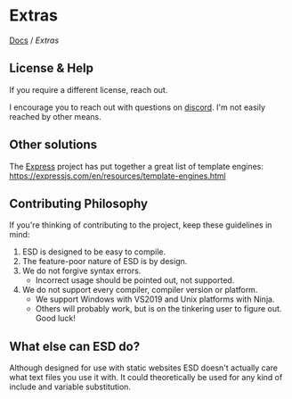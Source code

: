 # Extras

[Docs](./Readme.md) / *Extras*

## License & Help

If you require a different license, reach out. 

I encourage you to reach out with questions on [discord](https://discord.gg/6J2DQNPQjP). I'm not easily reached by other means.

## Other solutions

The [Express](https://expressjs.com/) project has put together a great list of template engines: https://expressjs.com/en/resources/template-engines.html


## Contributing Philosophy

If you're thinking of contributing to the project, keep these guidelines in mind:

1. ESD is designed to be easy to compile.
2. The feature-poor nature of ESD is by design.
3. We do not forgive syntax errors.
    * Incorrect usage should be pointed out, not supported.
4. We do not support every compiler, compiler version or platform.
    * We support Windows with VS2019 and Unix platforms with Ninja.
    * Others will probably work, but is on the tinkering user to figure out. Good luck!

## What else can ESD do?

Although designed for use with static websites ESD doesn't actually care what text files you use it with. It could theoretically be used for any kind of include and variable substitution.
